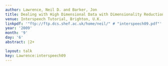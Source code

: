 ```yaml
---
author: Lawrence, Neil D. and Barker, Jon
title: Dealing with High Dimensional Data with Dimensionality Reduction
venue: Interspeech Tutorial, Brighton, U.K.
linkpdf: '"ftp://ftp.dcs.shef.ac.uk/home/neil/" # "interspeech09.pdf"'
year: '2009'
month: '9'
day: '6'
abstract: |2+

layout: talk
key: Lawrence:interspeech09
---
```

